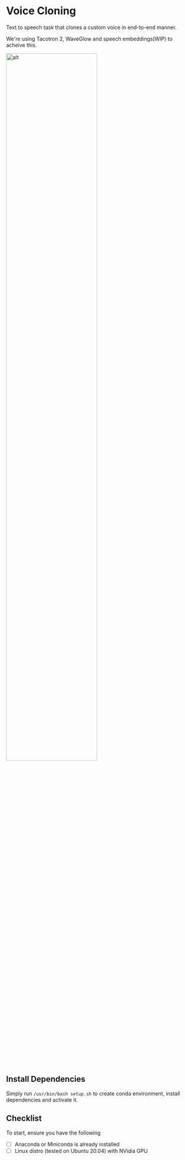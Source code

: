 # Voice Cloning
Text to speech task that clones a custom voice in end-to-end manner. 

We're using Tacotron 2, WaveGlow and speech embeddings(WIP) to acheive this.

<img src="https://pytorch.org/assets/images/tacotron2_diagram.png" alt="alt" width="70%"/>

## Install Dependencies
Simply run `/usr/bin/bash setup.sh` to create conda environment, install dependencies and activate it.

## Checklist
To start, ensure you have the following
- [ ] Anaconda or Miniconda is already installed
- [ ] Linux distro (tested on Ubuntu 20.04) with NVidia GPU
